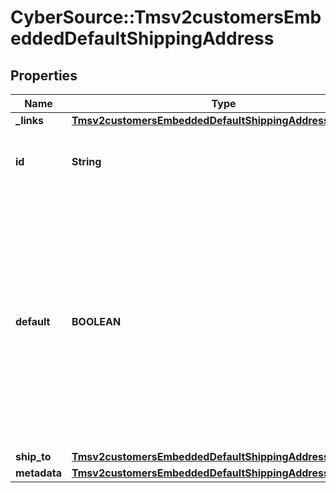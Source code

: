 # CyberSource::Tmsv2customersEmbeddedDefaultShippingAddress

## Properties
Name | Type | Description | Notes
------------ | ------------- | ------------- | -------------
**_links** | [**Tmsv2customersEmbeddedDefaultShippingAddressLinks**](Tmsv2customersEmbeddedDefaultShippingAddressLinks.md) |  | [optional] 
**id** | **String** | The Id of the Shipping Address Token. | [optional] 
**default** | **BOOLEAN** | Flag that indicates whether customer shipping address is the dafault. Possible Values:  - &#x60;true&#x60;: Shipping Address is customer&#39;s default.  - &#x60;false&#x60;: Shipping Address is not customer&#39;s default.  | [optional] 
**ship_to** | [**Tmsv2customersEmbeddedDefaultShippingAddressShipTo**](Tmsv2customersEmbeddedDefaultShippingAddressShipTo.md) |  | [optional] 
**metadata** | [**Tmsv2customersEmbeddedDefaultShippingAddressMetadata**](Tmsv2customersEmbeddedDefaultShippingAddressMetadata.md) |  | [optional] 



